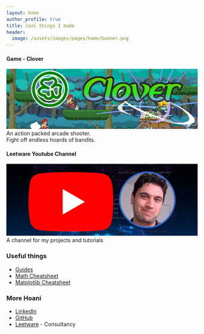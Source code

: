 ```yaml
---
layout: home
author_profile: true
title: Cool things I made
header:
  image: /assets/images/pages/home/banner.png
---
```


#### Game - Clover
<figure class="half" style="margin:0"><a href="/clover"><img src="/assets/images/games/clover/thumbnail.png"></a></figure> 
<p style="margin-top:0">An action packed arcade shooter. <br/>Fight off endless hoards of bandits.</p>

#### Leetware Youtube Channel
<figure class="half" style="margin:0"><a href="https://www.youtube.com/@leetwareltd"><img src="/assets/images/youtube/thumbnail.png"></a></figure> 
<p style="margin-top:0">A channel for my projects and tutorials</p>

### Useful things

* [Guides](/guides)
* [Math Cheatsheet](/guides/engineering/mathematics/cheatsheet)
* [Matplotlib Cheatsheet](/guides/software/python/matplotlib)

### More Hoani

* [LinkedIn](https://www.linkedin.com/in/hoanibryson) 
* [GitHub](https://github.com/hoani)
* [Leetware](https://leetware.co.nz) - Consultancy
